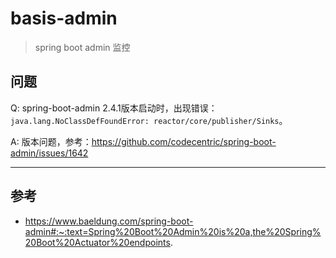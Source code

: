 # basis-admin
> spring boot admin 监控




## 问题

Q: spring-boot-admin 2.4.1版本启动时，出现错误：`java.lang.NoClassDefFoundError: reactor/core/publisher/Sinks`。

A: 版本问题，参考：https://github.com/codecentric/spring-boot-admin/issues/1642

---






## 参考

- https://www.baeldung.com/spring-boot-admin#:~:text=Spring%20Boot%20Admin%20is%20a,the%20Spring%20Boot%20Actuator%20endpoints.

